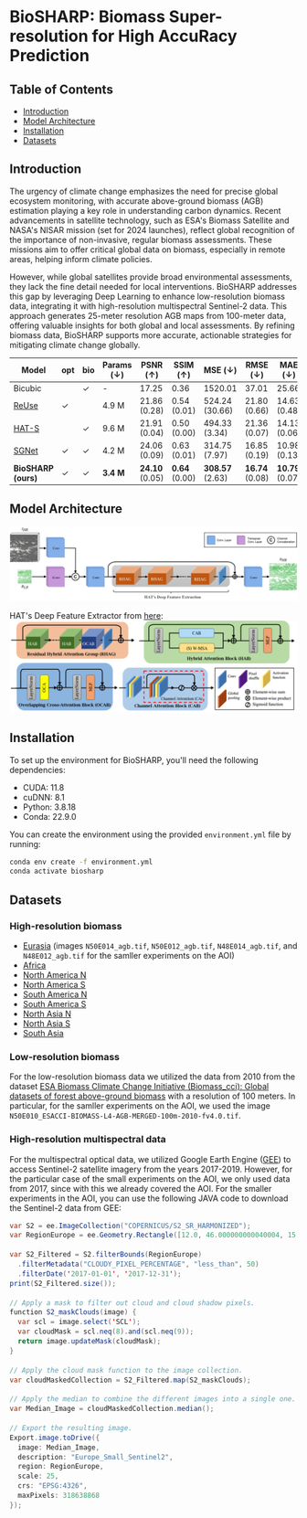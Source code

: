 # BioSHARP: Biomass Super-resolution for High AccuRacy Prediction

## Table of Contents
- [Introduction](#introduction)
- [Model Architecture](#model-architecture)
- [Installation](#installation)
- [Datasets](#datasets)


## Introduction
The urgency of climate change emphasizes the need for precise global ecosystem monitoring, with accurate above-ground biomass (AGB) estimation playing a key role in understanding carbon dynamics. Recent advancements in satellite technology, such as ESA's Biomass Satellite and NASA's NISAR mission (set for 2024 launches), reflect global recognition of the importance of non-invasive, regular biomass assessments. These missions aim to offer critical global data on biomass, especially in remote areas, helping inform climate policies.

However, while global satellites provide broad environmental assessments, they lack the fine detail needed for local interventions. BioSHARP addresses this gap by leveraging Deep Learning to enhance low-resolution biomass data, integrating it with high-resolution multispectral Sentinel-2 data. This approach generates 25-meter resolution AGB maps from 100-meter data, offering valuable insights for both global and local assessments. By refining biomass data, BioSHARP supports more accurate, actionable strategies for mitigating climate change globally.


| **Model**                    | **opt** | **bio** | **Params (↓)** | **PSNR (↑)**        | **SSIM (↑)**       | **MSE (↓)**          | **RMSE (↓)**       | **MAE (↓)**        |
|------------------------------|---------|---------|----------------|---------------------|--------------------|----------------------|--------------------|--------------------|
| Bicubic                      |         | ✓       | -              | 17.25               | 0.36               | 1520.01              | 37.01              | 25.66              |
| [ReUse](https://github.com/priamus-lab/ReUse) | ✓       |         | 4.9 M          | 21.86 (0.28)        | 0.54 (0.01)        | 524.24 (30.66)      | 21.80 (0.66)       | 14.63 (0.48)       |
| [HAT-S](https://github.com/XPixelGroup/HAT) |         | ✓       | 9.6 M          | 21.91 (0.04)        | 0.50 (0.00)        | 494.33 (3.34)       | 21.36 (0.07)       | 14.13 (0.06)       |
| [SGNet](https://github.com/yanzq95/SGNet) | ✓       | ✓       | 4.2 M          | 24.06 (0.09)        | 0.63 (0.01)        | 314.75 (7.97)       | 16.85 (0.19)       | 10.98 (0.13)       |
| **BioSHARP (ours)**           | ✓       | ✓       | **3.4 M**      | **24.10** (0.05)    | **0.64** (0.00)    | **308.57** (2.63)    | **16.74** (0.08)    | **10.79** (0.07)    |



## Model Architecture
![Model Architecture](figures/biosharp_bigger.png)  

HAT's Deep Feature Extractor from [here](https://arxiv.org/abs/2205.04437):
![Model Architecture](figures/hat_layers.png)  

## Installation
To set up the environment for BioSHARP, you'll need the following dependencies:

- CUDA: 11.8
- cuDNN: 8.1
- Python: 3.8.18
- Conda: 22.9.0

You can create the environment using the provided `environment.yml` file by running:

```bash
conda env create -f environment.yml
conda activate biosharp
```

## Datasets
### High-resolution biomass
- [Eurasia](https://doi.org/10.5281/zenodo.7540824) (images `N50E014_agb.tif`, `N50E012_agb.tif`, `N48E014_agb.tif`, and `N48E012_agb.tif` for the samller experiments on the AOI)
- [Africa](https://doi.org/10.5281/zenodo.4725667)
- [North America N](https://doi.org/10.5281/zenodo.7550809)
- [North America S](https://doi.org/10.5281/zenodo.7550246)
- [South America N](https://zenodo.org/records/7544238)
- [South America S](https://doi.org/10.5281/zenodo.8334607)
- [North Asia N](https://doi.org/10.5281/zenodo.7584224)
- [North Asia S](https://doi.org/10.5281/zenodo.7584753)
- [South Asia](https://doi.org/10.5281/zenodo.7545054)

### Low-resolution biomass
For the low-resolution biomass data we utilized the data from 2010 from the dataset [ESA Biomass Climate Change Initiative (Biomass_cci): Global datasets of forest above-ground biomass](https://catalogue.ceda.ac.uk/uuid/af60720c1e404a9e9d2c145d2b2ead4e) with a resolution of 100 meters. In particular, for the samller experiments on the AOI, we used the image `N50E010_ESACCI-BIOMASS-L4-AGB-MERGED-100m-2010-fv4.0.tif`.

### High-resolution multispectral data
For the multispectral optical data, we utilized Google Earth Engine ([GEE](https://code.earthengine.google.com/)) to access Sentinel-2 satellite imagery from the years 2017-2019. However, for the particular case of the small experiments on the AOI, we only used data from 2017, since with this we already covered the AOI. For the smaller experiments in the AOI, you can use the following JAVA code to download the Sentinel-2 data from GEE:

```JAVA
var S2 = ee.ImageCollection("COPERNICUS/S2_SR_HARMONIZED");
var RegionEurope = ee.Geometry.Rectangle([12.0, 46.000000000040004, 15.99999999996, 50.0]);

var S2_Filtered = S2.filterBounds(RegionEurope)
  .filterMetadata("CLOUDY_PIXEL_PERCENTAGE", "less_than", 50)
  .filterDate('2017-01-01', '2017-12-31');
print(S2_Filtered.size());

// Apply a mask to filter out cloud and cloud shadow pixels.
function S2_maskClouds(image) {
  var scl = image.select('SCL');
  var cloudMask = scl.neq(8).and(scl.neq(9));
  return image.updateMask(cloudMask);
}

// Apply the cloud mask function to the image collection.
var cloudMaskedCollection = S2_Filtered.map(S2_maskClouds);

// Apply the median to combine the different images into a single one.
var Median_Image = cloudMaskedCollection.median();

// Export the resulting image.
Export.image.toDrive({
  image: Median_Image,
  description: "Europe_Small_Sentinel2",
  region: RegionEurope,
  scale: 25,
  crs: "EPSG:4326",
  maxPixels: 318638868
});
```

